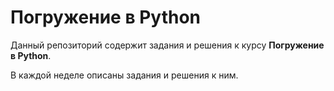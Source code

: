 # Погружение в Python 

Данный репозиторий содержит задания и решения к курсу **Погружение в Python**.

В каждой неделе описаны задания и решения к ним.